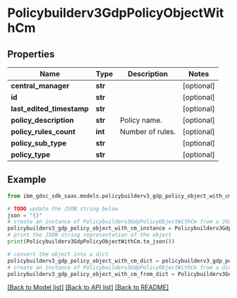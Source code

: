 # Policybuilderv3GdpPolicyObjectWithCm


## Properties

Name | Type | Description | Notes
------------ | ------------- | ------------- | -------------
**central_manager** | **str** |  | [optional] 
**id** | **str** |  | [optional] 
**last_edited_timestamp** | **str** |  | [optional] 
**policy_description** | **str** | Policy name. | [optional] 
**policy_rules_count** | **int** | Number of rules. | [optional] 
**policy_sub_type** | **str** |  | [optional] 
**policy_type** | **str** |  | [optional] 

## Example

```python
from ibm_gdsc_sdk_saas.models.policybuilderv3_gdp_policy_object_with_cm import Policybuilderv3GdpPolicyObjectWithCm

# TODO update the JSON string below
json = "{}"
# create an instance of Policybuilderv3GdpPolicyObjectWithCm from a JSON string
policybuilderv3_gdp_policy_object_with_cm_instance = Policybuilderv3GdpPolicyObjectWithCm.from_json(json)
# print the JSON string representation of the object
print(Policybuilderv3GdpPolicyObjectWithCm.to_json())

# convert the object into a dict
policybuilderv3_gdp_policy_object_with_cm_dict = policybuilderv3_gdp_policy_object_with_cm_instance.to_dict()
# create an instance of Policybuilderv3GdpPolicyObjectWithCm from a dict
policybuilderv3_gdp_policy_object_with_cm_from_dict = Policybuilderv3GdpPolicyObjectWithCm.from_dict(policybuilderv3_gdp_policy_object_with_cm_dict)
```
[[Back to Model list]](../README.md#documentation-for-models) [[Back to API list]](../README.md#documentation-for-api-endpoints) [[Back to README]](../README.md)


